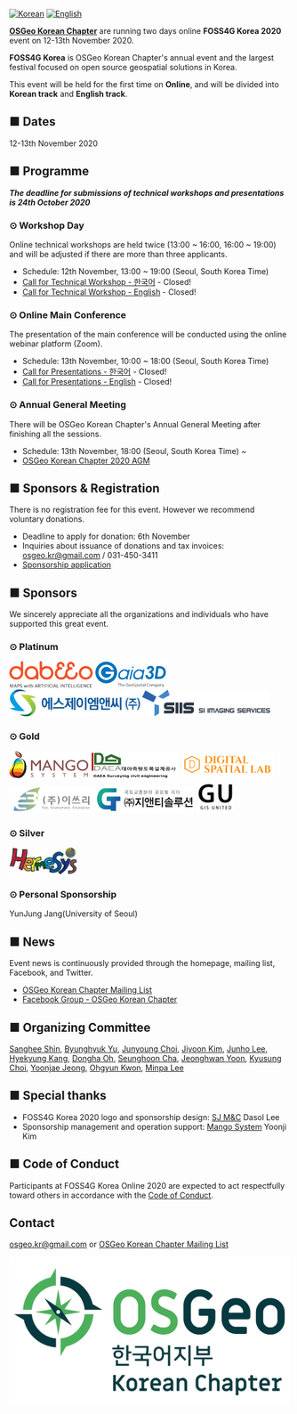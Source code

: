 [![Korean](https://img.shields.io/badge/language-Korean-blue.svg)](https://foss4g.osgeo.kr/)
[![English](https://img.shields.io/badge/language-English-orange.svg)](en)

**[OSGeo Korean Chapter](https://www.osgeo.kr/)** are running two days online **FOSS4G Korea 2020** event on 12-13th November 2020.   

**FOSS4G Korea** is OSGeo Korean Chapter's annual event and the largest festival focused on open source geospatial solutions in Korea.   

This event will be held for the first time on **Online**, and will be divided into **Korean track** and **English track**.

## ■ Dates
12-13th November 2020

## ■ Programme
***The deadline for submissions of technical workshops and presentations is 24th October 2020***

### ⊙ Workshop Day
Online technical workshops are held twice (13:00 ~ 16:00, 16:00 ~ 19:00) and will be adjusted if there are more than three applicants.
  - Schedule: 12th November, 13:00 ~ 19:00 (Seoul, South Korea Time)
  - [Call for Technical Workshop - 한국어](https://docs.google.com/spreadsheets/d/1lyPPPjkQuBEgSRoautad0lGpyDeWOZSMr0ymF2NRkfA/edit#gid=0) - Closed!
  - [Call for Technical Workshop - English](https://docs.google.com/spreadsheets/d/1lyPPPjkQuBEgSRoautad0lGpyDeWOZSMr0ymF2NRkfA/edit#gid=0) - Closed!

### ⊙ Online Main Conference
The presentation of the main conference will be conducted using the online webinar platform (Zoom).
  - Schedule: 13th November, 10:00 ~ 18:00 (Seoul, South Korea Time)
  - [Call for Presentations - 한국어](https://forms.gle/9GkJ8bUEEcr5H41w5) - Closed!
  - [Call for Presentations - English](https://forms.gle/Bq5otwsbp2Mm3TaC6) - Closed!

### ⊙ Annual General Meeting
There will be OSGeo Korean Chapter's Annual General Meeting after finishing all the sessions. 
  - Schedule: 13th November, 18:00 (Seoul, South Korea Time) ~
  - [OSGeo Korean Chapter 2020 AGM](https://docs.google.com/presentation/d/1tdGaq_xfQuu1uIYcz2EoC-nhbao-vWg3u8JHS2waG4Y/edit?usp=sharing)

## ■ Sponsors & Registration
There is no registration fee for this event. However we recommend voluntary donations.
  - Deadline to apply for donation: 6th November
  - Inquiries about issuance of donations and tax invoices: [osgeo.kr@gmail.com](mailto:osgeo.kr@gmail.com) / 031-450-3411     
  - [Sponsorship application](sponsor)

## ■ Sponsors
We sincerely appreciate all the organizations and individuals who have supported this great event.

### ⊙ Platinum
<a href="https://www.dabeeo.com/"><img src="sponsor/dabeeo.png" width="150" height="48"></a>
<a href="https://gaia3d.com/"><img src="sponsor/gaia3d.png" width="128" height="48"></a>
<a href="https://www.sjmnc.kr/"><img src="sponsor/sjmnc.png" width="235" height="48"></a>
<a href="http://www.si-imaging.com/"><img src="sponsor/siis.png" width="230" height="48"></a>

### ⊙ Gold
<a href="http://www.mangosystem.com/"><img src="sponsor/mangosystem.png" width="142" height="48"></a>
<a href=""><img src="sponsor/daea-sce.png" width="161" height="48"></a>
<a href=""><img src="sponsor/dslab.png" width="164" height="48"></a>
<a href="http://www.e-three.co.kr/"><img src="sponsor/e-three.png" width="150" height="48"></a>
<a href="https://www.gntsolution.com/"><img src="sponsor/gntsolution.png" width="178" height="48"></a>
<a href="http://gisutd.com/"><img src="sponsor/GISUnited.png" width="68" height="60"></a>

### ⊙ Silver
<a href="http://www.hermesys.co.kr/"><img src="sponsor/hermesys.png" width="121" height="48"></a>

### ⊙ Personal Sponsorship
YunJung Jang(University of Seoul)

## ■ News
Event news is continuously provided through the homepage, mailing list, Facebook, and Twitter.
  - [OSGeo Korean Chapter Mailing List](http://groups.google.com/group/osgeo-kr)
  - [Facebook Group - OSGeo Korean Chapter](https://www.facebook.com/groups/OSGeoKR)

## ■ Organizing Committee
[Sanghee Shin](shshin@gaia3d.com), [Byunghyuk Yu](bhyu@knps.or.kr), [Junyoung Choi](novacite@gmail.com), [Jiyoon Kim](aliasgis@gmail.com), [Junho Lee](juno1238@gmail.com), 
[Hyekyung Kang](hkkang@krihs.re.kr), [Dongha Oh](dongha@bdi.re.kr), [Seunghoon Cha](kacgung@gmail.com), [Jeonghwan Yoon](lenablue12@gmail.com), [Kyusung Choi](kyusung.choi@gmail.com), 
[Yoonjae Jeong](choung12osu@gmail.com), [Ohgyun Kwon](kok02@lx.or.kr), [Minpa Lee](mapplus@gmail.com)

## ■ Special thanks
  - FOSS4G Korea 2020 logo and sponsorship design: [SJ M&C](https://www.sjmnc.kr/) Dasol Lee
  - Sponsorship management and operation support: [Mango System](http://www.mangosystem.com/) Yoonji Kim

## ■ Code of Conduct
Participants at FOSS4G Korea Online 2020 are expected to act respectfully toward others in accordance with the [Code of Conduct](https://www.osgeo.org/code_of_conduct/).

## Contact
[osgeo.kr@gmail.com](mailto:osgeo.kr@gmail.com) or [OSGeo Korean Chapter Mailing List](http://groups.google.com/group/osgeo-kr)

![OSGeo Korean Chapter](images/osgeo.kr-logo.png)
